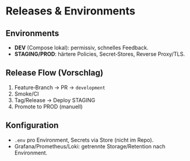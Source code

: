 # Releases & Environments

## Environments
- **DEV** (Compose lokal): permissiv, schnelles Feedback.
- **STAGING/PROD**: härtere Policies, Secret‑Stores, Reverse Proxy/TLS.

## Release Flow (Vorschlag)
1) Feature‑Branch → PR → `development`
2) Smoke/CI
3) Tag/Release → Deploy STAGING
4) Promote to PROD (manuell)

## Konfiguration
- `.env` pro Environment, Secrets via Store (nicht im Repo).
- Grafana/Prometheus/Loki: getrennte Storage/Retention nach Environment.
